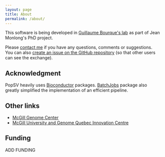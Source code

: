 ```yaml
---
layout: page
title: About
permalink: /about/
---
```


This software is being developed in [Guillaume Bourque's lab](https://genomequebec.mcgill.ca/gbourque/) as part of Jean Monlong's PhD project.

Please [contact me](mailto:jean.monlong@mail.mcgill.ca) if you have any questions, comments or suggestions. You can also [create an issue on the GitHub repository](https://github.com/jmonlong/PopSV/issues) (so that other users can see the exchange).

## Acknowledgment 

PopSV heavily uses [Bioconductor](http://bioconductor.org/) packages. [BatchJobs](https://github.com/tudo-r/BatchJobs) package also greatly simplified the implementation of an efficient pipeline.

## Other links

+ [McGill Genome Center](http://www.mcgillgenomecentre.org/)
+ [McGill University and Genome Quebec Innovation Centre](http://gqinnovationcenter.com/index.aspx?l=e)

## Funding

ADD FUNDING
